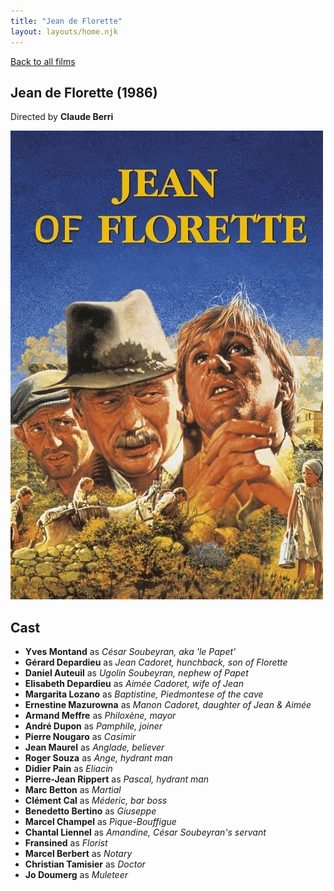 ```yaml
---
title: "Jean de Florette"
layout: layouts/home.njk
---
```


<a href="../">Back to all films</a>

<article class="film">
  <h1>Jean de Florette (1986)</h1>

  <p class="director">
    Directed by <strong>Claude Berri</strong>
  </p>

  <img src="../films/posters/jean-de-florette.jpg" alt="">

  <h2>
    Cast
  </h2>
  <ul>
    <li><strong>Yves Montand</strong> as <em>César Soubeyran, aka 'le Papet'</em></li>
<li><strong>Gérard Depardieu</strong> as <em>Jean Cadoret, hunchback, son of Florette</em></li>
<li><strong>Daniel Auteuil</strong> as <em>Ugolin Soubeyran, nephew of Papet</em></li>
<li><strong>Elisabeth Depardieu</strong> as <em>Aimée Cadoret, wife of Jean</em></li>
<li><strong>Margarita Lozano</strong> as <em>Baptistine, Piedmontese of the cave</em></li>
<li><strong>Ernestine Mazurowna</strong> as <em>Manon Cadoret, daughter of Jean & Aimée</em></li>
<li><strong>Armand Meffre</strong> as <em>Philoxène, mayor</em></li>
<li><strong>André Dupon</strong> as <em>Pamphile,  joiner</em></li>
<li><strong>Pierre Nougaro</strong> as <em>Casimir</em></li>
<li><strong>Jean Maurel</strong> as <em>Anglade, believer</em></li>
<li><strong>Roger Souza</strong> as <em>Ange, hydrant man</em></li>
<li><strong>Didier Pain</strong> as <em>Eliacin</em></li>
<li><strong>Pierre-Jean Rippert</strong> as <em>Pascal, hydrant man</em></li>
<li><strong>Marc Betton</strong> as <em>Martial</em></li>
<li><strong>Clément Cal</strong> as <em>Méderic, bar boss</em></li>
<li><strong>Benedetto Bertino</strong> as <em>Giuseppe</em></li>
<li><strong>Marcel Champel</strong> as <em>Pique-Bouffigue</em></li>
<li><strong>Chantal Liennel</strong> as <em>Amandine, César Soubeyran's servant</em></li>
<li><strong>Fransined</strong> as <em>Florist</em></li>
<li><strong>Marcel Berbert</strong> as <em>Notary</em></li>
<li><strong>Christian Tamisier</strong> as <em>Doctor</em></li>
<li><strong>Jo Doumerg</strong> as <em>Muleteer</em></li>
  </ul>
</article>
